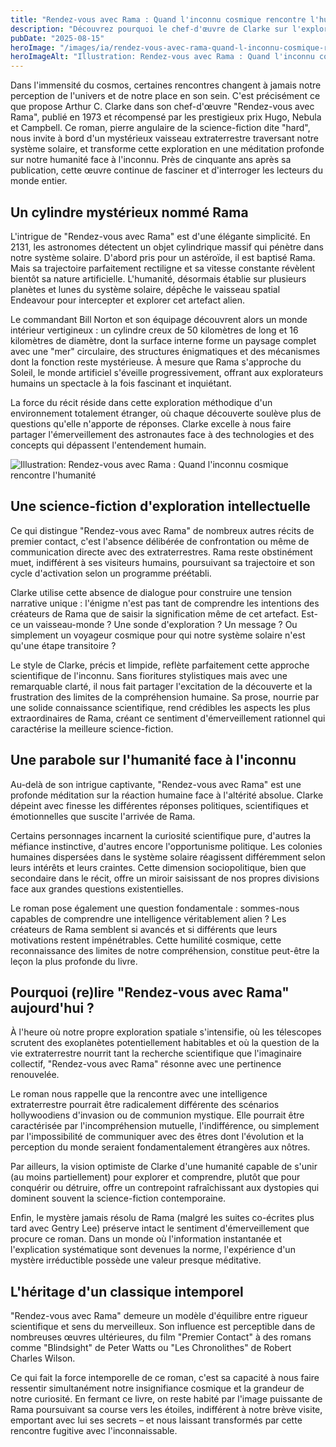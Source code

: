 ```yaml
---
title: "Rendez-vous avec Rama : Quand l'inconnu cosmique rencontre l'humanité"
description: "Découvrez pourquoi le chef-d'œuvre de Clarke sur l'exploration d'un vaisseau alien reste, 50 ans après, une méditation fascinante sur notre place dans l'univers"
pubDate: "2025-08-15"
heroImage: "/images/ia/rendez-vous-avec-rama-quand-l-inconnu-cosmique-rencontre-l-humanite-hero/rendez-vous-avec-rama-quand-l-inconnu-cosmique-rencontre-l-humanite-hero.png"
heroImageAlt: "Illustration: Rendez-vous avec Rama : Quand l'inconnu cosmique rencontre l'humanité"
---
```


Dans l'immensité du cosmos, certaines rencontres changent à jamais notre perception de l'univers et de notre place en son sein. C'est précisément ce que propose Arthur C. Clarke dans son chef-d'œuvre "Rendez-vous avec Rama", publié en 1973 et récompensé par les prestigieux prix Hugo, Nebula et Campbell. Ce roman, pierre angulaire de la science-fiction dite "hard", nous invite à bord d'un mystérieux vaisseau extraterrestre traversant notre système solaire, et transforme cette exploration en une méditation profonde sur notre humanité face à l'inconnu. Près de cinquante ans après sa publication, cette œuvre continue de fasciner et d'interroger les lecteurs du monde entier.

## Un cylindre mystérieux nommé Rama

L'intrigue de "Rendez-vous avec Rama" est d'une élégante simplicité. En 2131, les astronomes détectent un objet cylindrique massif qui pénètre dans notre système solaire. D'abord pris pour un astéroïde, il est baptisé Rama. Mais sa trajectoire parfaitement rectiligne et sa vitesse constante révèlent bientôt sa nature artificielle. L'humanité, désormais établie sur plusieurs planètes et lunes du système solaire, dépêche le vaisseau spatial Endeavour pour intercepter et explorer cet artefact alien.

Le commandant Bill Norton et son équipage découvrent alors un monde intérieur vertigineux : un cylindre creux de 50 kilomètres de long et 16 kilomètres de diamètre, dont la surface interne forme un paysage complet avec une "mer" circulaire, des structures énigmatiques et des mécanismes dont la fonction reste mystérieuse. À mesure que Rama s'approche du Soleil, le monde artificiel s'éveille progressivement, offrant aux explorateurs humains un spectacle à la fois fascinant et inquiétant.

La force du récit réside dans cette exploration méthodique d'un environnement totalement étranger, où chaque découverte soulève plus de questions qu'elle n'apporte de réponses. Clarke excelle à nous faire partager l'émerveillement des astronautes face à des technologies et des concepts qui dépassent l'entendement humain.

![Illustration: Rendez-vous avec Rama : Quand l'inconnu cosmique rencontre l'humanité](/images/ia/rendez-vous-avec-rama-quand-l-inconnu-cosmique-rencontre-l-humanite-inline/rendez-vous-avec-rama-quand-l-inconnu-cosmique-rencontre-l-humanite-inline.png)

## Une science-fiction d'exploration intellectuelle

Ce qui distingue "Rendez-vous avec Rama" de nombreux autres récits de premier contact, c'est l'absence délibérée de confrontation ou même de communication directe avec des extraterrestres. Rama reste obstinément muet, indifférent à ses visiteurs humains, poursuivant sa trajectoire et son cycle d'activation selon un programme préétabli.

Clarke utilise cette absence de dialogue pour construire une tension narrative unique : l'énigme n'est pas tant de comprendre les intentions des créateurs de Rama que de saisir la signification même de cet artefact. Est-ce un vaisseau-monde ? Une sonde d'exploration ? Un message ? Ou simplement un voyageur cosmique pour qui notre système solaire n'est qu'une étape transitoire ?

Le style de Clarke, précis et limpide, reflète parfaitement cette approche scientifique de l'inconnu. Sans fioritures stylistiques mais avec une remarquable clarté, il nous fait partager l'excitation de la découverte et la frustration des limites de la compréhension humaine. Sa prose, nourrie par une solide connaissance scientifique, rend crédibles les aspects les plus extraordinaires de Rama, créant ce sentiment d'émerveillement rationnel qui caractérise la meilleure science-fiction.

## Une parabole sur l'humanité face à l'inconnu

Au-delà de son intrigue captivante, "Rendez-vous avec Rama" est une profonde méditation sur la réaction humaine face à l'altérité absolue. Clarke dépeint avec finesse les différentes réponses politiques, scientifiques et émotionnelles que suscite l'arrivée de Rama.

Certains personnages incarnent la curiosité scientifique pure, d'autres la méfiance instinctive, d'autres encore l'opportunisme politique. Les colonies humaines dispersées dans le système solaire réagissent différemment selon leurs intérêts et leurs craintes. Cette dimension sociopolitique, bien que secondaire dans le récit, offre un miroir saisissant de nos propres divisions face aux grandes questions existentielles.

Le roman pose également une question fondamentale : sommes-nous capables de comprendre une intelligence véritablement alien ? Les créateurs de Rama semblent si avancés et si différents que leurs motivations restent impénétrables. Cette humilité cosmique, cette reconnaissance des limites de notre compréhension, constitue peut-être la leçon la plus profonde du livre.

## Pourquoi (re)lire "Rendez-vous avec Rama" aujourd'hui ?

À l'heure où notre propre exploration spatiale s'intensifie, où les télescopes scrutent des exoplanètes potentiellement habitables et où la question de la vie extraterrestre nourrit tant la recherche scientifique que l'imaginaire collectif, "Rendez-vous avec Rama" résonne avec une pertinence renouvelée.

Le roman nous rappelle que la rencontre avec une intelligence extraterrestre pourrait être radicalement différente des scénarios hollywoodiens d'invasion ou de communion mystique. Elle pourrait être caractérisée par l'incompréhension mutuelle, l'indifférence, ou simplement par l'impossibilité de communiquer avec des êtres dont l'évolution et la perception du monde seraient fondamentalement étrangères aux nôtres.

Par ailleurs, la vision optimiste de Clarke d'une humanité capable de s'unir (au moins partiellement) pour explorer et comprendre, plutôt que pour conquérir ou détruire, offre un contrepoint rafraîchissant aux dystopies qui dominent souvent la science-fiction contemporaine.

Enfin, le mystère jamais résolu de Rama (malgré les suites co-écrites plus tard avec Gentry Lee) préserve intact le sentiment d'émerveillement que procure ce roman. Dans un monde où l'information instantanée et l'explication systématique sont devenues la norme, l'expérience d'un mystère irréductible possède une valeur presque méditative.

## L'héritage d'un classique intemporel

"Rendez-vous avec Rama" demeure un modèle d'équilibre entre rigueur scientifique et sens du merveilleux. Son influence est perceptible dans de nombreuses œuvres ultérieures, du film "Premier Contact" à des romans comme "Blindsight" de Peter Watts ou "Les Chronolithes" de Robert Charles Wilson.

Ce qui fait la force intemporelle de ce roman, c'est sa capacité à nous faire ressentir simultanément notre insignifiance cosmique et la grandeur de notre curiosité. En fermant ce livre, on reste habité par l'image puissante de Rama poursuivant sa course vers les étoiles, indifférent à notre brève visite, emportant avec lui ses secrets – et nous laissant transformés par cette rencontre fugitive avec l'inconnaissable.